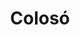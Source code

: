 ---
title: Colosó
menu:
  region:
    parent: montes-de-maria
departamento: Sucre
description: >-
  Es un municipio colombiano ubicado en el departamento de Sucre, en la
  subregión de los Montes de María. El municipio es potencial candidato a ser
  parte de la Red de pueblos patrimonios de Colombia.
grafica_ubicacion_geografica: /charts/municipios/coloso/ubicacion_geografica.html
grafica_comunidades_focalizadas: /charts/municipios/coloso/comunidades_focalizadas.html
grafica_poblacion_genero: /charts/municipios/coloso/poblacion_genero.html
grafica_area_geografica_genero: /charts/municipios/coloso/area_geografica_genero.html
grafica_pertenencia_etnica: /charts/municipios/coloso/pertenencia_etnica.html
grafica_conflicto_identidad: /charts/municipios/coloso/conflicto_identidad.html
grafica_violencia_sexual: /charts/municipios/coloso/violencia_sexual.html
grafica_violencia_fisica: /charts/municipios/coloso/violencia_fisica.html
grafica_violencia_psicologica: /charts/municipios/coloso/violencia_psicologica.html
grafica_negligencia_abandono: /charts/municipios/coloso/negligencia_abandono.html
ficha: /fichas/coloso/ficha.pdf
centros_poblados_corregimientos:
  - Chinulito
  - Bajo Don Juan
  - El Ojito
  - Calle Larga
  - Coraza
  - Desbarrancado
  - El Paraiso
  - La Ceiba
  - La Estacion
  - Marathon
  - Pueblo Nuevo
distribucion_poblacional_hombres: 4098
distribucion_poblacional_mujeres: 3705
poblacion_discapacidad: 489
asentamientos_indigenas: null
resguardos_indigenas: null
consejos_comunitarios: null
total_poblacion_victima: 6697
num_sujetos_reparacion_colectiva: 1
num_planes_retorno_reubicacion_colectiva: 10
territorio_entidades_snariv_sivjrnr:
  - Servicio Nacional de Aprendizaje (SENA) (SNARIV)
  - Instituto Colombiano de Bienestar Familiar (ICBF) (SNARIV)
  - Enlace de víctimas Municipal (SNARIV)
  - Más familias en Acción (SNARIV)
priorizacion_convivencia_social_salud_mental: >-
  Prevalencia por VIH/SIDA,Embarazo en Adolescentes (10-19 años),Alta derivación
  de partos
region: Montes de María
priorizacion_sexualidad_derechos_sexuales_reproductivos: >-
  Discapacidad en personas mayores,Alta dependencia infantil,Población víctima
  del conflicto armado
priorizacion_gestion_diferencial_poblaciones_vulnerables: >-
  "Debilidades en infraestructura, dotación, talento humano para desarrollar
  acciones de IVC",Contratación tardía de talento humano para acciones en salud
  pública,Debilidades en la calidad del RIPS y del registro clínico
priorizacion_fortalecimiento_autoridad_sanitaria: >-
  "Debilidades en infraestructura, dotación, talento humano para desarrollar
  acciones de IVC",Contratación tardía de talento humano para acciones en salud
  pública,Debilidades en la calidad del RIPS y del registro clínico
eventos_salud_publica_predominantes:
  - Agresiones por animales potencialmente transmisores de rabia
  - Vigilancia en salud pública de la violencia de género e intrafamiliar
  - Intoxicaciones
  - Bajo peso al nacer
  - Dengue
  - Intento de suicidio
  - VIH/Sida/Mortalidad Por Sida
  - Desnutrición aguda en menores de 5 años
  - Leishmaniasis Cutánea
  - Accidente ofídico
rips_salud_mental_poblacion_general:
  - Perturbación de la actividad y de la atención
  - Trastorno afectivo bipolar
  - Trastorno de lenguaje expresivo
  - Trastorno de ansiedad
  - Trastorno mixto de ansiedad y depresión
servicios_telemedicina_mpio_depto:
  - No hay habilitados servicios aún
total_pobreza_multidimensional: 6960%
pobreza_multidimensional_urbano: 5620%
pobreza_multidimensional_centro_poblado_rural_disperso: 6220%
ppales_actividades_economicas:
  - Sector Servicios y Comercio
  - Agricultura
  - Ganadería
  - Piscicultura
  - Turismo de Naturaleza y Rural
observaciones_ppales_actividades_economicas: |-
  Servicios y Comercio en zona urbana
  Agrícola (Yuca, Ñame, Plátano, Maíz, Arroz, Tabaco Rubio)
  Pecuaria (pastoreo)
  Piscicultura
  Turismo de Naturaleza y Rural
ppal_vocacion_mpio:
  - Agricultura
  - Agroforestal
observaciones_ppal_vocacion_mpio: null
trabajo_informal: 9410%
ppal_uso_suelo:
  - Agricultura
  - Forestal
  - Ganadería
observaciones_ppal_uso_suelo: null
espacios_socio_comunitarios:
  - Polideportivo España
  - ' Coliseo de Ferias y de toros Héctor Jose'
  - ' Cancha de futbol Las campesinas'
  - ' CASA ARANGO BIBLIOTECA PÚBLICA ANA MARÍA VERBEL DE VERBEL'
medios_comunicacion:
  - COLOSO STEREO (Ricaurte)
  - ' Perifoneo'
iniciativas_org_sociedad_civil: '22'
programas_usaid:
  - Nuestra Tierra Próspera
  - ' Riqueza Natural 2017-2022'
comunidades:
  - label: Vereda Paraiso
    slug: vereda-paraiso
    permalink: /comunidad-focalizada/vereda-paraiso
download_file: /reportes/coloso.pdf

---